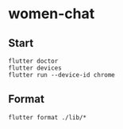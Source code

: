 # women-chat

## Start

```
flutter doctor
flutter devices
flutter run --device-id chrome
```

## Format
```
flutter format ./lib/*
```
